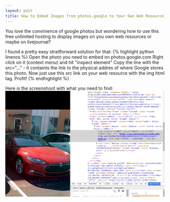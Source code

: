 ```yaml
---
layout: post
title: How to Embed Images from photos.google to Your Own Web Resource?
---
```

You love the convinience of google photos but wondering how to use this free unlimited hosting to display images on you own web resources or maybe on livejournal? 


I found a pretty easy straitforward solution for that:
{% highlight python linenos %} 
Open the photo you need to embed on photos.google.com
Right click on it (context menu) and hit "inspect element"
Copy the line with the src="..." - it containts the link to the physical addres of where Google stores this photo. 
Now just use this src link on your web resource with the img html tag. 
Profit!
{% endhighlight %}

Here is the screenshoot with what you need to find:
![Copy src](/images/google-photos-source.png)
